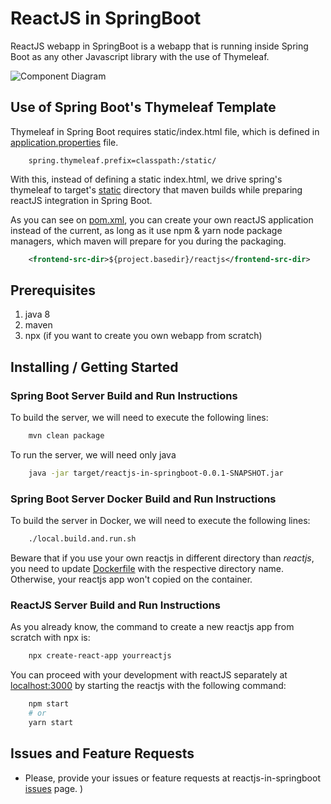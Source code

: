 # ReactJS in SpringBoot

ReactJS webapp in SpringBoot is a webapp that is running inside Spring Boot as any other Javascript library with the use of Thymeleaf.

![Component Diagram](http://www.plantuml.com/plantuml/proxy?src=https://raw.githubusercontent.com/andreoug/reactjs-in-springboot/main/UML/component-diagram.puml)

## Use of Spring Boot's Thymeleaf Template
Thymeleaf in Spring Boot requires static/index.html file, which is defined in [application.properties](src/main/resources/application.properties) file.

```properties
    spring.thymeleaf.prefix=classpath:/static/
```
With this, instead of defining a static index.html, we drive spring's thymeleaf to target's [static](target/classes/static/index.html) directory that maven builds while preparing reactJS integration in Spring Boot.

As you can see on [pom.xml](pom.xml), you can create your own reactJS application instead of the current, as long as it use npm & yarn node package managers, which maven will prepare for you during the packaging.

```xml
    <frontend-src-dir>${project.basedir}/reactjs</frontend-src-dir>
```

## Prerequisites
1. java 8
2. maven
3. npx (if you want to create you own webapp from scratch)

## Installing / Getting Started
### Spring Boot Server Build and Run Instructions
To build the server, we will need to execute the following lines:

```bash
    mvn clean package
```
To run the server, we will need only java

```bash
    java -jar target/reactjs-in-springboot-0.0.1-SNAPSHOT.jar 
```

### Spring Boot Server Docker Build and Run Instructions
To build the server in Docker, we will need to execute the following lines:

```bash
    ./local.build.and.run.sh
```

Beware that if you use your own reactjs in different directory than *reactjs*, you need to update [Dockerfile](Dockerfile) with the respective directory name. Otherwise, your reactjs app won't copied on the container.

### ReactJS Server Build and Run Instructions

As you already know, the command to create a new reactjs app from scratch with npx is:
```bash
    npx create-react-app yourreactjs
```

You can proceed with your development with reactJS separately at [localhost:3000](http://localhost:3000/) by starting the reactjs with the following command:

```bash
    npm start 
    # or
    yarn start 
```

## Issues and Feature Requests
- Please, provide your issues or feature requests at reactjs-in-springboot [issues](https://github.com/andreoug/reactjs-in-springboot/issues) page.
  )

